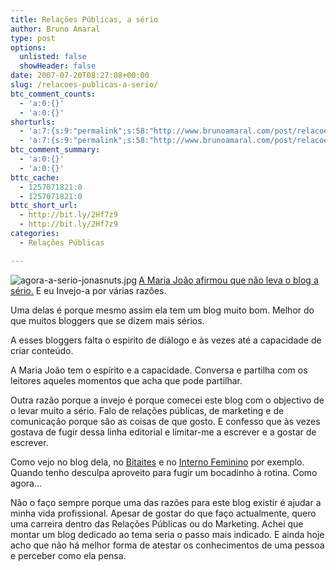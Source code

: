 ```yaml
---
title: Relações Públicas, a sério
author: Bruno Amaral
type: post
options:
  unlisted: false
  showHeader: false
date: 2007-07-20T08:27:08+00:00
slug: /relacoes-publicas-a-serio/
btc_comment_counts:
  - 'a:0:{}'
  - 'a:0:{}'
shorturls:
  - 'a:7:{s:9:"permalink";s:58:"http://www.brunoamaral.com/post/relacoes-publicas-a-serio/";s:7:"tinyurl";s:25:"http://tinyurl.com/dbpjec";s:4:"isgd";s:17:"http://is.gd/pJig";s:5:"bitly";s:20:"http://bit.ly/3rczno";s:5:"snipr";s:22:"http://snipr.com/evqa6";s:5:"snurl";s:22:"http://snurl.com/evqa6";s:7:"snipurl";s:24:"http://snipurl.com/evqa6";}'
  - 'a:7:{s:9:"permalink";s:58:"http://www.brunoamaral.com/post/relacoes-publicas-a-serio/";s:7:"tinyurl";s:25:"http://tinyurl.com/dbpjec";s:4:"isgd";s:17:"http://is.gd/pJig";s:5:"bitly";s:20:"http://bit.ly/3rczno";s:5:"snipr";s:22:"http://snipr.com/evqa6";s:5:"snurl";s:22:"http://snurl.com/evqa6";s:7:"snipurl";s:24:"http://snipurl.com/evqa6";}'
btc_comment_summary:
  - 'a:0:{}'
  - 'a:0:{}'
bttc_cache:
  - 1257071821:0
  - 1257071821:0
bttc_short_url:
  - http://bit.ly/2Hf7z9
  - http://bit.ly/2Hf7z9
categories:
  - Relações Públicas

---
```

[<img src="/wp-content/uploads/2007/07/agora-a-serio-jonasnuts1.thumbnail.jpg" alt="agora-a-serio-jonasnuts.jpg" align="left" />A Maria João afirmou que não leva o blog a sério.][1] E eu Invejo-a por várias razões.

Uma delas é porque mesmo assim ela tem um blog muito bom. Melhor do que muitos bloggers que se dizem mais sérios.

A esses bloggers falta o espirito de diálogo e às vezes até a capacidade de criar conteúdo.

A Maria João tem o espírito e a capacidade. Conversa e partilha com os leitores aqueles momentos que acha que pode partilhar.

Outra razão porque a invejo é porque comecei este blog com o objectivo de o levar muito a sério. Falo de relações públicas, de marketing e de comunicação porque são as coisas de que gosto. E confesso que às vezes gostava de fugir dessa linha editorial e limitar-me a escrever e a gostar de escrever.

Como vejo no blog dela, no [Bitaites][2] e no [Interno Feminino][3] por exemplo. Quando tenho desculpa aproveito para fugir um bocadinho à rotina. Como agora&#8230;

Não o faço sempre porque uma das razões para este blog existir é ajudar a minha vida profissional. Apesar de gostar do que faço actualmente, quero uma carreira dentro das Relações Públicas ou do Marketing. Achei que montar um blog dedicado ao tema seria o passo mais indicado. E ainda hoje acho que não há melhor forma de atestar os conhecimentos de uma pessoa e perceber como ela pensa.

 [1]: http://jonasnuts.blogs.sapo.pt/90878.html
 [2]: http://bitaites.org/
 [3]: http://internofeminino.blogs.sapo.pt/